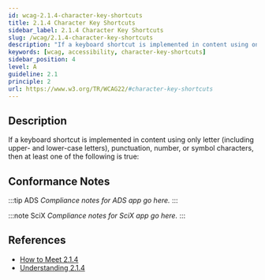 ```yaml
---
id: wcag-2.1.4-character-key-shortcuts
title: 2.1.4 Character Key Shortcuts
sidebar_label: 2.1.4 Character Key Shortcuts
slug: /wcag/2.1.4-character-key-shortcuts
description: "If a keyboard shortcut is implemented in content using only letter (including upper- and lower-case letters), punctuation, number, or symbol characters, then at least one of the following is true:"
keywords: [wcag, accessibility, character-key-shortcuts]
sidebar_position: 4
level: A
guideline: 2.1
principle: 2
url: https://www.w3.org/TR/WCAG22/#character-key-shortcuts
---
```


## Description

If a keyboard shortcut is implemented in content using only letter (including upper- and lower-case letters), punctuation, number, or symbol characters, then at least one of the following is true:

## Conformance Notes

:::tip ADS
_Compliance notes for ADS app go here._
:::

:::note SciX
_Compliance notes for SciX app go here._
:::

## References

- [How to Meet 2.1.4](https://www.w3.org/WAI/WCAG22/quickref/#character-key-shortcuts)
- [Understanding 2.1.4](https://www.w3.org/WAI/WCAG22/Understanding/character-key-shortcuts.html)


